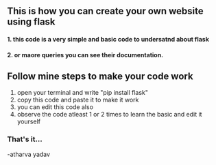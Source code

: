 ## This is how you can create your own website using flask
#### 1. this code is a very simple and basic code to undersatnd about flask 
#### 2. or maore queries you can see their documentation.

## Follow mine steps to make your code work
1. open your terminal and write "pip install flask"
2. copy this code and paste it to make it work
3. you can edit this code also 
4. observe the code atleast 1 or 2 times to learn the basic and edit it yourself


### That's it...
 -atharva yadav
